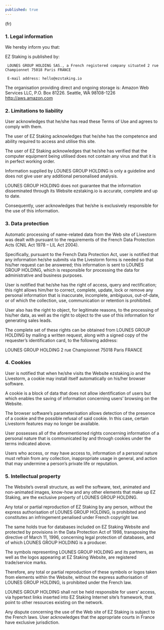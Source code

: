 ```yaml
---
published: true
---
```


(fr)

### **1. Legal information**

We hereby inform you that:

EZ Staking is published by:

     LOUNES GROUP HOLDING SAS., a French registered company situated 2 rue Championnet 75018 Paris FRANCE

     E-mail address: hello@ezstaking.io

The organisation providing direct and ongoing storage is: Amazon Web Services LLC, P.O. Box 81226. Seattle,
WA 98108-1226 http://aws.amazon.com

### **2. Limitations to liability**

User acknowledges that he/she has read these Terms of Use and agrees to comply with them.

The user of EZ Staking acknowledges that he/she has the competence and ability required to access and utilise
this site.

The user of EZ Staking acknowledges that he/she has verified that the computer equipment being utilised does
not contain any virus and that it is in perfect working order.

Information supplied by LOUNES GROUP HOLDING is only a guideline and does not give user any additional personalised analysis.

LOUNES GROUP HOLDING does not guarantee that the information disseminated through its Website ezstaking.io is accurate, complete
and up to date.

Consequently, user acknowledges that he/she is exclusively responsible for the use of this information.

### **3. Data protection**

Automatic processing of name-related data from the Web site of Livestorm was dealt with pursuant to the requirements of the French Data Protection Acts (CNIL Act 1978 – LIL Act 2004).

Specifically, pursuant to the French Data Protection Act, user is notified that any information he/she submits via the Livestorm forms is needed so that his/her request can be answered; this information is sent to LOUNES GROUP HOLDING, which is responsible for processing the data for administrative and business purposes.

User is notified that he/she has the right of access, query and rectification; this right allows him/her to correct, complete, update, lock or remove any personal information that is inaccurate, incomplete, ambiguous, out-of-date, or of which the collection, use, communication or retention is prohibited.

User also has the right to object, for legitimate reasons, to the processing of his/her data, as well as the right to object to the use of this information for generating sales leads.

The complete set of these rights can be obtained from LOUNES GROUP HOLDING by mailing a written request, along with a signed copy of the requester’s identification card, to the following address:

LOUNES GROUP HOLDING 2 rue Championnet 75018 Paris FRANCE

### **4. Cookies**

User is notified that when he/she visits the Website ezstaking.io and the Livestorm, a cookie may install itself automatically on his/her browser software.

A cookie is a block of data that does not allow identification of users but which enables the saving of information concerning users’ browsing on the Website.

The browser software’s parameterisation allows detection of the presence of a cookie and the possible refusal of said cookie. In this case, certain Livestorm features may no longer be available.

User possesses all of the aforementioned rights concerning information of a personal nature that is communicated by and through cookies under the terms indicated above.

Users who access, or may have access to, information of a personal nature must refrain from any collection, inappropriate usage in general, and action that may undermine a person’s private life or reputation.

### **5. Intellectual property**

The Website’s overall structure, as well the software, text, animated and non-animated images, know-how and any other elements that make up EZ Staking, are the exclusive property of LOUNES GROUP HOLDING.

Any total or partial reproduction of EZ Staking by any person, without the express authorisation of LOUNES GROUP HOLDING, is prohibited and constitutes an infringement penalised under French copyright law.

The same holds true for databases included on EZ Staking Website and protected by provisions in the Data Protection Act of 1998, transposing the directive of March 11, 1996, concerning legal protection of databases, and of which LOUNES GROUP HOLDING is a producer.

The symbols representing LOUNES GROUP HOLDING and its partners, as well as the logos appearing at EZ Staking Website, are registered trade/service marks.

Therefore, any total or partial reproduction of these symbols or logos taken from elements within the Website, without the express authorisation of LOUNES GROUP HOLDING, is prohibited under the French law.

LOUNES GROUP HOLDING shall not be held responsible for users’ access, via hypertext links inserted into EZ Staking Internet site’s framework, that point to other resources existing on the network.

Any dispute concerning the use of the Web site of EZ Staking is subject to the French laws. User acknowledges that the appropriate courts in France have exclusive jurisdiction.
